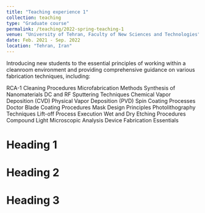 ```yaml
---
title: "Teaching experience 1"
collection: teaching
type: "Graduate course"
permalink: /teaching/2022-spring-teaching-1
venue: "University of Tehran, Faculty of New Sciences and Technologies"
date: Feb. 2021 - Sep. 2022
location: "Tehran, Iran"
---
```


Introducing new students to the essential principles of working within a cleanroom environment and providing comprehensive guidance on various fabrication techniques, including:

RCA-1 Cleaning Procedures
Microfabrication Methods
Synthesis of Nanomaterials
DC and RF Sputtering Techniques
Chemical Vapor Deposition (CVD)
Physical Vapor Deposition (PVD)
Spin Coating Processes
Doctor Blade Coating Procedures
Mask Design Principles
Photolithography Techniques
Lift-off Process Execution
Wet and Dry Etching Procedures
Compound Light Microscopic Analysis
Device Fabrication Essentials

Heading 1
======

Heading 2
======

Heading 3
======
